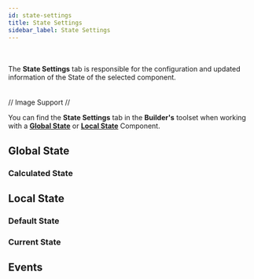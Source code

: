 ```yaml
---
id: state-settings
title: State Settings
sidebar_label: State Settings
---
```

<br><br>
The __State Settings__ tab is responsible for the configuration and updated information of the State of the selected component. 
<br><br><br>
// Image Support //

You can find the __State Settings__ tab in the __Builder's__ toolset when working with a [__Global State__](global-state.md) or [__Local State__](local-state.md) Component.

## Global State
### Calculated State

## Local State
### Default State

### Current State

## Events
<br><br><br>
